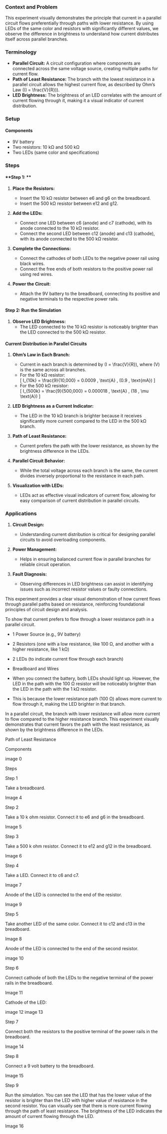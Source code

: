 ### Context and Problem  

This experiment visually demonstrates the principle that current in a parallel circuit flows preferentially through paths with lower resistance. By using LEDs of the same color and resistors with significantly different values, we observe the difference in brightness to understand how current distributes itself across parallel branches.

### Terminology  

- **Parallel Circuit:** A circuit configuration where components are connected across the same voltage source, creating multiple paths for current flow.  
- **Path of Least Resistance:** The branch with the lowest resistance in a parallel circuit allows the highest current flow, as described by Ohm’s Law (\(I = \frac{V}{R}\)).  
- **LED Brightness:** The brightness of an LED correlates with the amount of current flowing through it, making it a visual indicator of current distribution.  

### Setup  

#### Components  

- 9V battery  
- Two resistors: 10 kΩ and 500 kΩ  
- Two LEDs (same color and specifications)  

### Steps  

#### **Step 1: **  

1. **Place the Resistors:**  
   - Insert the 10 kΩ resistor between e6 and g6 on the breadboard.  
   - Insert the 500 kΩ resistor between e12 and g12.  

2. **Add the LEDs:**  
   - Connect one LED between c6 (anode) and c7 (cathode), with its anode connected to the 10 kΩ resistor.  
   - Connect the second LED between c12 (anode) and c13 (cathode), with its anode connected to the 500 kΩ resistor.  

3. **Complete the Connections:**  
   - Connect the cathodes of both LEDs to the negative power rail using black wires.  
   - Connect the free ends of both resistors to the positive power rail using red wires.  

4. **Power the Circuit:**  
   - Attach the 9V battery to the breadboard, connecting its positive and negative terminals to the respective power rails.  

#### **Step 2: Run the Simulation**  

1. **Observe LED Brightness:**  
   - The LED connected to the 10 kΩ resistor is noticeably brighter than the LED connected to the 500 kΩ resistor.  

#### Current Distribution in Parallel Circuits  

1. **Ohm’s Law in Each Branch:**  
   - Current in each branch is determined by \(I = \frac{V}{R}\), where \(V\) is the same across all branches.  
   - For the 10 kΩ resistor:  
     \[
     I_{10k} = \frac{9}{10,000} = 0.0009 \, \text{A} \, (0.9 \, \text{mA})
     \]  
   - For the 500 kΩ resistor:  
     \[
     I_{500k} = \frac{9}{500,000} = 0.000018 \, \text{A} \, (18 \, \mu \text{A})
     \]  

2. **LED Brightness as a Current Indicator:**  
   - The LED in the 10 kΩ branch is brighter because it receives significantly more current compared to the LED in the 500 kΩ branch.  

1. **Path of Least Resistance:**  
   - Current prefers the path with the lower resistance, as shown by the brightness difference in the LEDs.  

2. **Parallel Circuit Behavior:**  
   - While the total voltage across each branch is the same, the current divides inversely proportional to the resistance in each path.  

3. **Visualization with LEDs:**  
   - LEDs act as effective visual indicators of current flow, allowing for easy comparison of current distribution in parallel circuits.  

### Applications  

1. **Circuit Design:**  
   - Understanding current distribution is critical for designing parallel circuits to avoid overloading components.  

2. **Power Management:**  
   - Helps in ensuring balanced current flow in parallel branches for reliable circuit operation.  

3. **Fault Diagnosis:**  
   - Observing differences in LED brightness can assist in identifying issues such as incorrect resistor values or faulty connections.  

This experiment provides a clear visual demonstration of how current flows through parallel paths based on resistance, reinforcing foundational principles of circuit design and analysis.

To show that current prefers to flow through a lower resistance path in a parallel circuit.

- 1 Power Source (e.g., 9V battery)
- 2 Resistors (one with a low resistance, like 100 Ω, and another with a higher resistance, like 1 kΩ)
- 2 LEDs (to indicate current flow through each branch)
- Breadboard and Wires

- When you connect the battery, both LEDs should light up. However, the LED in the path with the 100 Ω resistor will be noticeably brighter than the LED in the path with the 1 kΩ resistor.
- This is because the lower resistance path (100 Ω) allows more current to flow through it, making the LED brighter in that branch.

In a parallel circuit, the branch with lower resistance will allow more current to flow compared to the higher resistance branch. This experiment visually demonstrates that current favors the path with the least resistance, as shown by the brightness difference in the LEDs.

Path of Least Resistance

Components

image 0

Steps

Step 1

Take a breadboard.

Image 4

Step 2

Take a 10 k ohm resistor. Connect it to e6 and g6 in the breadboard.

Image 5

Step 3

Take a 500 k ohm resistor. Connect it to e12 and g12 in the breadboard.

Image 6

Step 4

Take a LED. Connect it to c6 and c7.

Image 7

Anode of the LED is connected to the end of the resistor.

Image 9

Step 5

Take another LED of the same color. Connect it to c12 and c13 in the breadboard.

Image 8

Anode of the LED is connected to the end of the second resistor.

image 10

Step 6

Connect cathode of both the LEDs to the negative terminal of the power rails in the breadboard.

Image 11

Cathode of the LED:

image 12
image 13

Step 7

Connect both the resistors to the positive terminal of the power rails in the breadboard.

Image 14

Step 8

Connect a 9 volt battery to the breadboard.

Image 15

Step 9

Run the simulation. You can see the LED that has the lower value of the resistor is brighter than the LED with higher value of resistance in the second resistor. You can visually see that there is more current flowing through the path of least resistance. The brightness of the LED indicates the amount of current flowing through the LED.

Image 16

